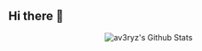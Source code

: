 ## Hi there 👋

<section align="center">
  <img alt="av3ryz's Github Stats" src="https://github-readme-stats-rho-five-87.vercel.app/api?username=av3ryz&show=_cons=true&hide_border=true" />
</section>

<!--
**av3ryz/av3ryz** is a ✨ _special_ ✨ repository because its `README.md` (this file) appears on your GitHub profile.

Here are some ideas to get you started:

- 🔭 I’m currently working on ...
- 🌱 I’m currently learning ...
- 👯 I’m looking to collaborate on ...
- 🤔 I’m looking for help with ...
- 💬 Ask me about ...
- 📫 How to reach me: ...
- 😄 Pronouns: ...
- ⚡ Fun fact: ...
-->
